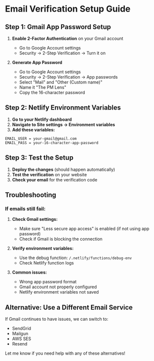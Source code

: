 # Email Verification Setup Guide

## Step 1: Gmail App Password Setup

1. **Enable 2-Factor Authentication** on your Gmail account
   - Go to Google Account settings
   - Security → 2-Step Verification → Turn it on

2. **Generate App Password**
   - Go to Google Account settings
   - Security → 2-Step Verification → App passwords
   - Select "Mail" and "Other (Custom name)"
   - Name it "The PM Lens"
   - Copy the 16-character password

## Step 2: Netlify Environment Variables

1. **Go to your Netlify dashboard**
2. **Navigate to Site settings → Environment variables**
3. **Add these variables:**

```
EMAIL_USER = your-gmail@gmail.com
EMAIL_PASS = your-16-character-app-password
```

## Step 3: Test the Setup

1. **Deploy the changes** (should happen automatically)
2. **Test the verification** on your website
3. **Check your email** for the verification code

## Troubleshooting

### If emails still fail:

1. **Check Gmail settings:**
   - Make sure "Less secure app access" is enabled (if not using app password)
   - Check if Gmail is blocking the connection

2. **Verify environment variables:**
   - Use the debug function: `/.netlify/functions/debug-env`
   - Check Netlify function logs

3. **Common issues:**
   - Wrong app password format
   - Gmail account not properly configured
   - Netlify environment variables not saved

## Alternative: Use a Different Email Service

If Gmail continues to have issues, we can switch to:
- SendGrid
- Mailgun
- AWS SES
- Resend

Let me know if you need help with any of these alternatives! 